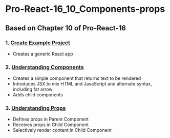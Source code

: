 # Pro-React-16_10_Components-props

## Based on Chapter 10 of Pro-React-16

### 1. [Create Example Project](https://github.com/davidtrussler/Pro-React-16_10_Components-props/tree/Create-example-project)

- Creates a generic React app

### 2. [Understanding Components](https://github.com/davidtrussler/Pro-React-16_10_Components-props/tree/Understanding-components)

- Creates a simple component that returns text to be rendered
- Introduces JSX to mix HTML and JavaScript and alternate syntax, including fat arrow
- Adds child components

### 3. [Understanding Props](https://github.com/davidtrussler/Pro-React-16_10_Components-props)

- Defines props in Parent Component
- Receives props in Child Component
- Selectively render content in Child Component
